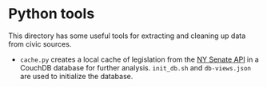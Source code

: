 # Python tools

This directory has some useful tools for extracting and cleaning up data from civic sources.

* `cache.py` creates a local cache of legislation from the [NY Senate API](http://legislation.nysenate.gov/static/docs/html/index.html) in a CouchDB database for further analysis.  `init_db.sh` and `db-views.json` are used to initialize the database.
